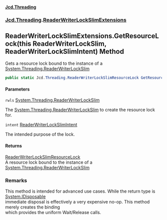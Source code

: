 #### [Jcd.Threading](index.md 'index')
### [Jcd.Threading](Jcd.Threading.md 'Jcd.Threading').[ReaderWriterLockSlimExtensions](ReaderWriterLockSlimExtensions.md 'Jcd.Threading.ReaderWriterLockSlimExtensions')

## ReaderWriterLockSlimExtensions.GetResourceLock(this ReaderWriterLockSlim, ReaderWriterLockSlimIntent) Method

Gets a resource lock bound to the instance of a [System.Threading.ReaderWriterLockSlim](https://docs.microsoft.com/en-us/dotnet/api/System.Threading.ReaderWriterLockSlim 'System.Threading.ReaderWriterLockSlim')

```csharp
public static Jcd.Threading.ReaderWriterLockSlimResourceLock GetResourceLock(this System.Threading.ReaderWriterLockSlim rwls, Jcd.Threading.ReaderWriterLockSlimIntent intent);
```
#### Parameters

<a name='Jcd.Threading.ReaderWriterLockSlimExtensions.GetResourceLock(thisSystem.Threading.ReaderWriterLockSlim,Jcd.Threading.ReaderWriterLockSlimIntent).rwls'></a>

`rwls` [System.Threading.ReaderWriterLockSlim](https://docs.microsoft.com/en-us/dotnet/api/System.Threading.ReaderWriterLockSlim 'System.Threading.ReaderWriterLockSlim')

The [System.Threading.ReaderWriterLockSlim](https://docs.microsoft.com/en-us/dotnet/api/System.Threading.ReaderWriterLockSlim 'System.Threading.ReaderWriterLockSlim') to create the resource lock for.

<a name='Jcd.Threading.ReaderWriterLockSlimExtensions.GetResourceLock(thisSystem.Threading.ReaderWriterLockSlim,Jcd.Threading.ReaderWriterLockSlimIntent).intent'></a>

`intent` [ReaderWriterLockSlimIntent](ReaderWriterLockSlimIntent.md 'Jcd.Threading.ReaderWriterLockSlimIntent')

The intended purpose of the lock.

#### Returns
[ReaderWriterLockSlimResourceLock](ReaderWriterLockSlimResourceLock.md 'Jcd.Threading.ReaderWriterLockSlimResourceLock')  
A resource lock bound to the instance of a [System.Threading.ReaderWriterLockSlim](https://docs.microsoft.com/en-us/dotnet/api/System.Threading.ReaderWriterLockSlim 'System.Threading.ReaderWriterLockSlim')

### Remarks
  
This method is intended for advanced use cases. While the return type is [System.IDisposable](https://docs.microsoft.com/en-us/dotnet/api/System.IDisposable 'System.IDisposable')  
immediate disposal is effectively a very expensive no-op. This method merely creates the binding  
which provides the uniform Wait/Release calls.